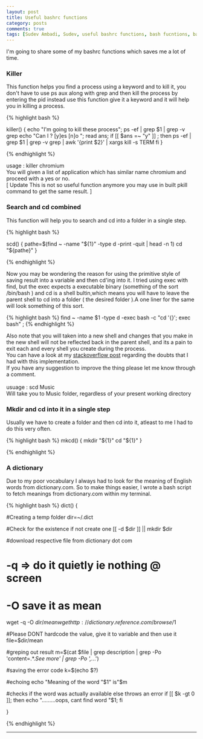 ```yaml
---
layout: post
title: Useful bashrc functions  
category: posts
comments: true
tags: [Sudev Ambadi, Sudev, useful bashrc functions, bash fucntions, bash functions to save time, cd and mkdir in one step   ]
---
```



I'm going to share some of my bashrc functions which saves me a lot of time.

###  Killer  


This function helps you find a process using a keyword and to kill it, you don't have to use ps aux along with grep and then kill the process by entering the pid instead use this function give it a keyword and it will help you in killing a process.

{% highlight bash %}


killer() { 
echo "I'm going to kill these process";
ps -ef | grep $1 | grep -v grep
echo "Can I ? [y]es [n]o ";
read ans;
if [[ $ans =~ "y" ]] ;
then 
    ps -ef | grep  $1  | grep -v grep | awk '{print $2}' | xargs kill -s TERM 
fi 
}


{% endhighlight %}

usage : killer chromium     
You will given a list of application which has similar name chromium and proceed with a yes or no.    
[ Update  This is not so useful function anymore you may use in built pkill command to get the same result. ]

###  Search and cd combined  

This function will help you to search and cd into a folder in a single step.

{% highlight bash %}

scd() {
    pathe=$(find ~ -name "${1}" -type d -print -quit | head -n 1)
    cd "${pathe}"
}

{% endhighlight %}

Now you may be wondering the reason for using the primitive style of saving result into a variable and then cd'ing into it.
I tried using exec with find, but the exec expects a executable binary (something of the sort /bin/bash ) and cd is a shell bultin,which means you will have to leave the parent shell to cd into a folder ( the desired folder ).A one liner for the same will look something of this sort.

{% highlight bash %}
find ~ -name $1 -type d -exec bash -c "cd '{}'; exec bash" \;
{% endhighlight %}

Also note that you will taken into a new shell and changes that you make in the new shell will not be reflected back in the parent shell, and its a pain to exit each and every shell you create during the process.    
You can have a look at my [stackoverflow post](http://stackoverflow.com/questions/17248568/a-shell-script-to-find-and-cd-into-a-folder-taking-a-folder-name-as-argument-in) regarding the doubts that I had with this implementation.    
If you have any suggestion to improve the thing please let me know through a comment.
<br />  
usuage : scd Music    
Will take you to Music folder, regardless of your present working directory

###  Mkdir and cd into it in a single step  

Usually we have to create a folder and then cd into it, atleast to me I had to do this very often.

{% highlight bash %}
mkcd() {
    mkdir "${1}"
    cd "${1}"
}

{% endhighlight %}

### A dictionary 

Due to my poor vocabulary I always had to look for the meaning of English words from dictionary.com. So to make things easier, I wrote a bash script to fetch meanings from dictionary.com within my terminal.

{% highlight bash %}
dict() {

#Creating a temp folder 
dir=~/.dict

#Check for the existence if not create one
[[ -d $dir ]] || mkdir $dir


#download respective file from dictionary dot com 
# -q => do it quietly ie nothing @ screen 
# -O save it as mean
wget -q -O $dir/mean wget http://dictionary.reference.com/browse/$1

#Please DONT hardcode the value, give it to variable and then use it 
file=$dir/mean

#greping out result
m=$(cat $file | grep description | grep -Po 'content=.*.*See more' | grep -Po '\,.*.\.')

#saving the error code 
k=$(echo $?)

#echoing
echo "Meaning of the word "$1" is"$m

#checks if the word was actually available else throws an error
if [[ $k -gt 0 ]]; 
then 
    echo ".........oops, cant find word "$1;
    fi
     
}

{% endhighlight %}

---
[jekyll]: https://github.com/mojombo/jekyll
[zh]: http://sudev.github.com
[twitter]: https://twitter.com/sudev
